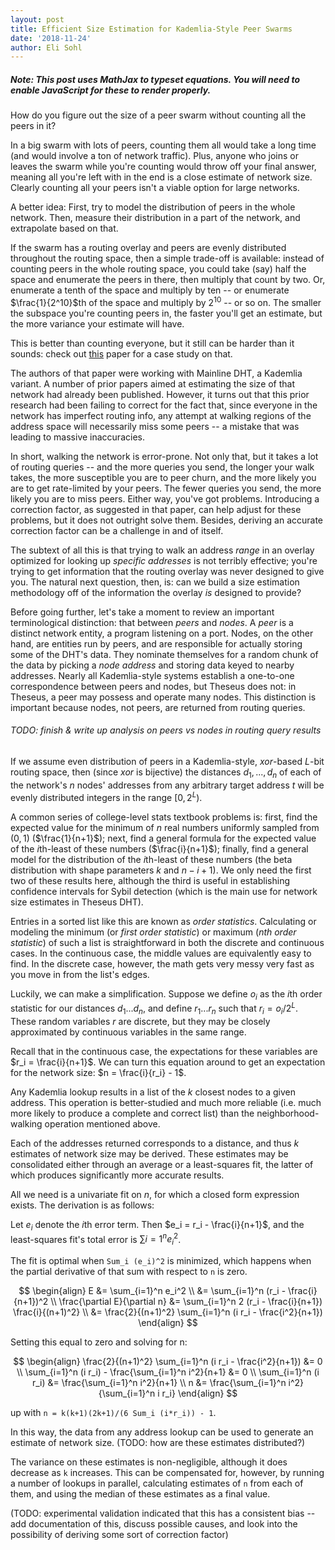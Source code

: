```yaml
---
layout: post
title: Efficient Size Estimation for Kademlia-Style Peer Swarms
date: '2018-11-24'
author: Eli Sohl
---
```



<h5 id="noscript_notice">Note: This post uses MathJax to typeset equations. You will need to enable JavaScript for these to render properly.</h5>
<script src="/sohliloquies/assets/js/noscriptnoticer.js"></script>

How do you figure out the size of a peer swarm without counting all the peers in it?

In a big swarm with lots of peers, counting them all would take a long time (and would involve a ton of network traffic). Plus, anyone who joins or leaves the swarm while you're counting would throw off your final answer, meaning all you're left with in the end is a close estimate of network size. Clearly counting all your peers isn't a viable option for large networks.

A better idea: First, try to model the distribution of peers in the whole network. Then, measure their distribution in a part of the network, and extrapolate based on that.

If the swarm has a routing overlay and peers are evenly distributed throughout the routing space, then a simple trade-off is available: instead of counting peers in the whole routing space, you could take (say) half the space and enumerate the peers in there, then multiply that count by two. Or, enumerate a tenth of the space and multiply by ten -- or enumerate $\frac{1}{2^10}$th of the space and multiply by $2^10$ -- or so on. The smaller the subspace you're counting peers in, the faster you'll get an estimate, but the more variance your estimate will have.

This is better than counting everyone, but it still can be harder than it sounds: check out [this](#https://www.cs.helsinki.fi/u/lxwang/publications/P2P2013_13.pdf) paper for a case study on that.

The authors of that paper were working with Mainline DHT, a Kademlia variant. A number of prior papers aimed at estimating the size of that network had already been published. However, it turns out that this prior research had been failing to correct for the fact that, since everyone in the network has imperfect routing info, any attempt at walking regions of the address space will necessarily miss some peers -- a mistake that was leading to massive inaccuracies.

In short, walking the network is error-prone. Not only that, but it takes a lot of routing queries -- and the more queries you send, the longer your walk takes, the more susceptible you are to peer churn, and the more likely you are to get rate-limited by your peers. The fewer queries you send, the more likely you are to miss peers. Either way, you've got problems. Introducing a correction factor, as suggested in that paper, can help adjust for these problems, but it does not outright solve them. Besides, deriving an accurate correction factor can be a challenge in and of itself.

The subtext of all this is that trying to walk an address _range_ in an overlay optimized for looking up _specific addresses_ is not terribly effective; you're trying to get information that the routing overlay was never designed to give you. The natural next question, then, is: can we build a size estimation methodology off of the information the overlay _is_ designed to provide?

Before going further, let's take a moment to review an important terminological distinction: that between _peers_ and _nodes_. A _peer_ is a distinct network entity, a program listening on a port. Nodes, on the other hand, are entities run by peers, and are responsible for actually storing some of the DHT's data. They nominate themselves for a random chunk of the data by picking a _node address_ and storing data keyed to nearby addresses. Nearly all Kademlia-style systems establish a one-to-one correspondence between peers and nodes, but Theseus does not: in Theseus, a peer may possess and operate many nodes. This distinction is important because nodes, not peers, are returned from routing queries.

<h6>TODO: finish & write up analysis on peers vs nodes in routing query results</h6>

If we assume even distribution of peers in a Kademlia-style, $xor$-based $L$-bit routing space, then (since $xor$ is bijective) the distances $d_1, ..., d_n$ of each of the network's $n$ nodes' addresses from any arbitrary target address $t$ will be evenly distributed integers in the range $[0, 2^L)$.

A common series of college-level stats textbook problems is: first, find the expected value for the minimum of $n$ real numbers uniformly sampled from $(0, 1)$ ($\frac{1}{n+1}$); next, find a general formula for the expected value of the $i$th-least of these numbers ($\frac{i}{n+1}$); finally, find a general model for the distribution of the $i$th-least of these numbers (the beta distribution with shape parameters $k$ and $n-i+1$). We only need the first two of these results here, although the third is useful in establishing confidence intervals for Sybil detection (which is the main use for network size estimates in Theseus DHT).

Entries in a sorted list like this are known as _order statistics_. Calculating or modeling the minimum (or _first order statistic_) or maximum (_nth order statistic_) of such a list is straightforward in both the discrete and continuous cases. In the continuous case, the middle values are equivalently easy to find. In the discrete case, however, the math gets very messy very fast as you move in from the list's edges.

Luckily, we can make a simplification. Suppose we define $o_i$ as the $i$th order statistic for our distances $d_1 ... d_n$, and define $r_1 ... r_n$ such that $r_i = o_i / 2^L$. These random variables $r$ are discrete, but they may be closely approximated by continuous variables in the same range.

Recall that in the continuous case, the expectations for these variables are $r_i = \frac{i}{n+1}$. We can turn this equation around to get an expectation for the network size: $n = \frac{i}{r_i} - 1$.

Any Kademlia lookup results in a list of the $k$ closest nodes to a given address. This operation is better-studied and much more reliable (i.e. much more likely to produce a complete and correct list) than the neighborhood-walking operation mentioned above.

Each of the addresses returned corresponds to a distance, and thus $k$ estimates of network size may be derived. These estimates may be consolidated either through an average or a least-squares fit, the latter of which produces significantly more accurate results.

All we need is a univariate fit on $n$, for which a closed form expression exists. The derivation is as follows:

Let $e_i$ denote the $i$th error term. Then $e_i = r_i - \frac{i}{n+1}$, and the least-squares fit's total error is $\sum{i=1}^n {e_i}^2$.

The fit is optimal when `Sum_i (e_i)^2` is minimized, which happens when the partial derivative of that sum with respect to `n` is zero.

$$
\begin{align}
E &= \sum_{i=1}^n e_i^2 \\
&= \sum_{i=1}^n (r_i - \frac{i}{n+1})^2 \\
\frac{\partial E}{\partial n} &= \sum_{i=1}^n 2 (r_i - \frac{i}{n+1}) \frac{i}{(n+1)^2} \\
&= \frac{2}{(n+1)^2} \sum_{i=1}^n (i r_i - \frac{i^2}{n+1})
\end{align}
$$

Setting this equal to zero and solving for n:

$$
\begin{align}
\frac{2}{(n+1)^2} \sum_{i=1}^n (i r_i - \frac{i^2}{n+1}) &= 0 \\
\sum_{i=1}^n (i r_i) - \frac{\sum_{i=1}^n i^2}{n+1} &= 0 \\
\sum_{i=1}^n (i r_i) &= \frac{\sum_{i=1}^n i^2}{n+1} \\
n &= \frac{\sum_{i=1}^n i^2}{\sum_{i=1}^n i r_i}
\end{align}
$$





 up with `n = k(k+1)(2k+1)/(6 Sum_i (i*r_i)) - 1`.

In this way, the data from any address lookup can be used to generate an estimate of network size. (TODO: how are these estimates distributed?) 

The variance on these estimates is non-negligible, although it does decrease as `k` increases. This can be compensated for, however, by running a number of lookups in parallel, calculating estimates of `n` from each of them, and using the median of these estimates as a final value.

(TODO: experimental validation indicated that this has a consistent bias -- add documentation of this, discuss possible causes, and look into the possibility of deriving some sort of correction factor)
